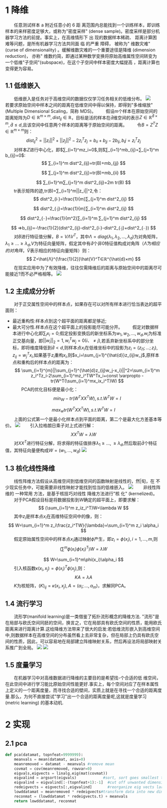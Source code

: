 # 1 降维
&emsp;&emsp;任意测试样本 a 附近任意小的 6 距
离范围内总能找到一个训练样本，即训练样本的来样密度足够大，或称为"密度采样" (dense sample)。密度采样是部分机器学习方法的前提。事实上，在高维情形下 出 现的数据样本稀疏、 距离计算困 难等问题，是所有机器学习方法共同面 临 的严重 障碍， 被称为" 维数灾难" (curse of dimensionality) 。缓解维数灾难的一个重要途径是降维 (dimension reduction)， 亦称" 维数约简，即通过某种数学变换将原始高维属性空间转变为 一个低维"子空间"(subspace)，在这个子空间中样本密度大幅提高 ，距离计算也变得更为容易。
## 1.1 低维嵌入
&emsp;&emsp;低维嵌入是任务对于高维空间的数据仅仅学习任务相关的低维分布。
![](embeding.png)
&emsp;&emsp;若要求原始空间中样本之间的距离在低维空间中得以保持，即得到"多维缩放" (Multiple Dimensional Scaling，简称 MDS)。
&emsp;&emsp;假设$m$个样本在原始空间的距离矩阵为$D∈\mathbb{R}^{m×m},dist_{ij}∈ℝ$，目标是活的样本在$\hat{d}$维空间的表示$Z∈ℝ^{\hat{d}×m},\hat{d}≤d$,且该空间中任意两个样本的距离等于原始空间的距离。
&emsp;&emsp;令$B=Z^TZ∈ℝ^{m×m}$则：
$$
dist^2_{ij}=||z_i||^2+||z_j||^2-2z_i^Tz_j=b_{ii}+b_{jj}-2b_{ij},b_ij=z_i^Tz_j
$$
&emsp;&emsp;对样本$Z$进行中心化，即$∑_{i=1}^mz_i=0$,则$∑_{i=1}^mb_{ij}=∑_{j=1}^m b_{ij}=0$:
$$
∑_{i=1}^m dist^2_{ij}=tr(B)+mb_{jj}
$$

$$
∑_{j=1}^m dist^2_{ij}=tr(B)+mb_{ii}
$$

$$
∑_{i=1}^m∑_{j=1}^m dist^2_{ij}=2m tr(B)
$$
&emsp;&emsp;tr表示矩阵的迹,tr(B)=∑_{i=1}^m||z_i||^2,令：
$$
dist^2_{i∙}=\frac{1}{m}∑_{j=1}^m dist^2_{ij}
$$

$$
dist^2_{∙j}=\frac{1}{m}∑_{i=1}^m dist^2_{ij}
$$

$$
dist^2_{∙∙}=\frac{1}{m^2}∑_{i=1}^m ∑_{j=1}^m dist^2_{ij}
$$

$$
⇒b_{ij}=-\frac{1}{2}(dist^2_{ij}-dist^2_{i∙}-dist^2_{∙j}+dist^2_{∙∙})
$$
&emsp;&emsp;对$B$进行特征值分解，$B=VΛV^T$，其中$Λ=diag(λ_1,λ_2,...,λ_d)$为对角矩阵，$λ_1≥...≥λ_d$,$V$为特征向量矩阵，假定其中有$\hat{d}$个非0特征值构成对角阵（$\hat{Λ}为相应的对角阵$，$\hat{V}$表示相应的特征向量矩阵）则：
$$
Z=\hat{Λ}^{\frac{1}{2}}\hat{V}^T∈ℝ^{\hat{d}×m}
$$
&emsp;&emsp;在现实应用中为了有效降维，往往仅需降维后的距离与原始空间中的距离尽可能接近?而不必严格相等。
![](mds.png)

## 1.2 主成成分分析
&emsp;&emsp;对于正交属性空间中的样本点，如果存在可以对所有样本进行恰当表达的超平面则：
- 最近重构性:样本点到这个超平面的距离都足够近;
- 最大可分性.样本点在这个超平面上的投影能尽可能分开。
&emsp;&emsp;假定对数据样本进行中心化即$\sum_{i}x_i=0$;假定投影变换后的新坐标系为${w_1,w_2,...,w_d}$,$w_i$为标准正交基向量，即$||w_i||_2=1,w_i^Tw_j=0(i、\ne j)$,若丢弃新坐标系中的部分坐标，即将维度降低到$\hat{d}<d$,则样本点$x_i$在低维坐标中的投影为$z_i=(z_{i1};...;z_{i}),z_{ij}=w^T_jx_i$,如果基于$z_i$重构$x_i$,则$x_i=\sum_{j=1}^{\hat{d}}z_{ij}w_j$,原样本点和重构后的样本点的距离为：
$$
\sum_{i=1}^{m}||\sum_{j=1}^{\hat{d}z_{ij}w_j-x_i}||^2=\sum_{i=1}^m z_i^Tz_i-2\sum_{i=1}^mz_i^TW^Tx_i+const \varpropto - tr(W^T(\sum_{i=1}^mx_ix_i^T)W)
$$
&emsp;&emsp;PCA的优化目标便是最小化：
$$
min_{W} -tr(W^TXX^TW), s.t. W^TW=I
$$

$$
max_w tr(W^TXX^TW), s.t. W^TW=I
$$
&emsp;&emsp;上面的公式第一个是最小化样本点到平面的距离，第二个是最大化方差基本等价。
![](pac.png)
&emsp;&emsp;引入拉格朗日乘子对上式进行解：
$$
XX^TW=\lambda W
$$
&emsp;&emsp;对$XX^T$进行特征分解，将求得的特征值排序$\lambda_1\ge...,\ge\lambda_d$,然后取前$\hat{d}$个特征值，其特征向量便构成$W=(w_1,...,w_{\hat{d}})$
![](pcaa.png)

## 1.3 核化线性降维
&emsp;&emsp;线性阵维方法假设从高维空间到低维空间的函数映射是线性的，然|旬，在
不少现实任务中，可能需要非线性映射才能找到恰当的低维嵌入。
![](k.png)
&emsp;&emsp;非线性阵维的 一种常用 方法，是基于核技巧对线性 降维方法进行"核
化" (kernelized)。
&emsp;&emsp;对于PCA假设目标是将数据投影到$W$确定的超平面上，即要求解：
$$
(\sum_{i=1}^m z_iz_i^T)W=\lambda W
$$
&emsp;&emsp;其中$z_i$是样本点$x_i$在高维特征空间中的像，则：
$$
W=\sum_{i=1}^m z_i\frac{z_i^TW}{\lambda}=\sum_{i=1}^m z_i \alpha_i
$$
&emsp;&emsp;假定原始属性空间中的样本点$x_i$通过映射$\phi$产生，即$z_i=\phi(x_i),i=1,...,m$,则
$$
(\sum^m\phi(x_i)\phi(x_i)^T)W=\lambda W
$$

$$
W=\sum_{i=1}^m\phi(x_i)\alpha_i
$$
&emsp;&emsp;引入核函数$\kappa(x_i,x_j)=\phi(x_i)^T\phi(x_j)$,则：
$$
KA=\lambda A
$$
&emsp;&emsp;$K$为核矩阵，$(K)_{ij}=\kappa(x_i,x_j), A=(\alpha_i;...,\alpha_m)$，求解同PCA。

## 1.4 流行学习
&emsp;&emsp;流形学(manifold learning)是一类借鉴了拓扑流形概念的降维方法.
"流形"是在局部与欧氏空间同胚的空间，换言之，它在局部具有欧氏空间的性质，能用欧氏距离来进行距离计算.这给降维方法带来了很大的启发:若低维流形嵌入到高维空间中,则数据样本在高维空间的分布虽然看上去非常复杂，但在局部上仍具有欧氏空间的性质，因此，可以容易地在局部建立阵维映射关系，然后再设法将局部映射关系推广到全局。
![](is.png)
![](lle.png)

## 1.5 度量学习
&emsp;&emsp;在机器学习中对高维数据进行降维的主要目的是希望找-个合适的低
维空间，在此空间中进行学习能比原始空间性能更好.事实上，每个空间对应了在样本属性上定义的一个距离度量，而寻找合适的壁间，实质上就是在寻找一个合适的距离度量.那么，为何不直接尝试"学习"出一个合适的距离度量呢,这就是度量学习 (metric learning) 的基本动机.

# 2 实现
## 2.1 pca
```python
def pca(datamat, topnfeat=9999999):
    meanvals = mean(datamat, axis=0)
    meanremoved = datamat - meanvals #remove mean
    covmat = cov(meanremoved, rowvar=0)
    eigvals,eigvects = linalg.eig(mat(covmat))
    eigvalind = argsort(eigvals)            #sort, sort goes smallest to largest
    eigvalind = eigvalind[:-(topnfeat+1):-1]  #cut off unwanted dimensions
    redeigvects = eigvects[:,eigvalind]       #reorganize eig vects largest to smallest
    lowddatamat = meanremoved * redeigvects#transform data into new dimensions
    reconmat = (lowddatamat * redeigvects.t) + meanvals
    return lowddatamat, reconmat
```
